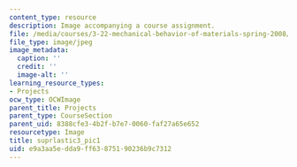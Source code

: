 ```yaml
---
content_type: resource
description: Image accompanying a course assignment.
file: /media/courses/3-22-mechanical-behavior-of-materials-spring-2008/e9a3aa5edda9ff63875190236b9c7312_suprlastic3_pic1.jpg
file_type: image/jpeg
image_metadata:
  caption: ''
  credit: ''
  image-alt: ''
learning_resource_types:
- Projects
ocw_type: OCWImage
parent_title: Projects
parent_type: CourseSection
parent_uid: 8388cfe3-4b2f-b7e7-0060-faf27a65e652
resourcetype: Image
title: suprlastic3_pic1
uid: e9a3aa5e-dda9-ff63-8751-90236b9c7312
---
```

